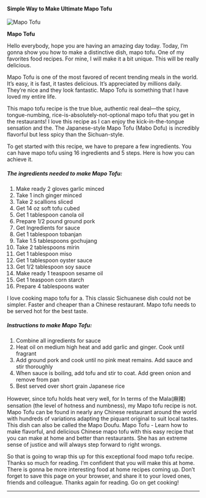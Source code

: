             

#### Simple Way to Make Ultimate Mapo Tofu

![Mapo Tofu](https://img-global.cpcdn.com/recipes/5d2304fee30b0109/751x532cq70/mapo-tofu-recipe-main-photo.jpg)

**Mapo Tofu**

Hello everybody, hope you are having an amazing day today. Today, I’m gonna show you how to make a distinctive dish, mapo tofu. One of my favorites food recipes. For mine, I will make it a bit unique. This will be really delicious.

Mapo Tofu is one of the most favored of recent trending meals in the world. It’s easy, it is fast, it tastes delicious. It’s appreciated by millions daily. They’re nice and they look fantastic. Mapo Tofu is something that I have loved my entire life.

This mapo tofu recipe is the true blue, authentic real deal—the spicy, tongue-numbing, rice-is-absolutely-not-optional mapo tofu that you get in the restaurants! I love this recipe as I can enjoy the kick-in-the-tongue sensation and the. The Japanese-style Mapo Tofu (Mabo Dofu) is incredibly flavorful but less spicy than the Sichuan-style.

To get started with this recipe, we have to prepare a few ingredients. You can have mapo tofu using 16 ingredients and 5 steps. Here is how you can achieve it.

##### The ingredients needed to make Mapo Tofu:

1.  Make ready 2 gloves garlic minced
2.  Take 1 inch ginger minced
3.  Take 2 scallions sliced
4.  Get 14 oz soft tofu cubed
5.  Get 1 tablespoon canola oil
6.  Prepare 1/2 pound ground pork
7.  Get Ingredients for sauce
8.  Get 1 tablespoon tobanjan
9.  Take 1.5 tablespoons gochujang
10.  Take 2 tablespoons mirin
11.  Get 1 tablespoon miso
12.  Get 1 tablespoon oyster sauce
13.  Get 1/2 tablespoon soy sauce
14.  Make ready 1 teaspoon sesame oil
15.  Get 1 teaspoon corn starch
16.  Prepare 4 tablespoons water

I love cooking mapo tofu for a. This classic Sichuanese dish could not be simpler. Faster and cheaper than a Chinese restaurant. Mapo tofu needs to be served hot for the best taste.

##### Instructions to make Mapo Tofu:

1.  Combine all ingredients for sauce
2.  Heat oil on medium high heat and add garlic and ginger. Cook until fragrant
3.  Add ground pork and cook until no pink meat remains. Add sauce and stir thoroughly
4.  When sauce is boiling, add tofu and stir to coat. Add green onion and remove from pan
5.  Best served over short grain Japanese rice

However, since tofu holds heat very well, for In terms of the Mala(麻辣) sensation (the level of hotness and numbness), my Mapo tofu recipe is not. Mapo Tofu can be found in nearly any Chinese restaurant around the world with hundreds of variations adapting the piquant original to suit local tastes. This dish can also be called the Mapo Doufu. Mapo Tofu - Learn how to make flavorful, and delicious Chinese mapo tofu with this easy recipe that you can make at home and better than restaurants. She has an extreme sense of justice and will always step forward to right wrongs.

So that is going to wrap this up for this exceptional food mapo tofu recipe. Thanks so much for reading. I’m confident that you will make this at home. There is gonna be more interesting food at home recipes coming up. Don’t forget to save this page on your browser, and share it to your loved ones, friends and colleague. Thanks again for reading. Go on get cooking!

* * *